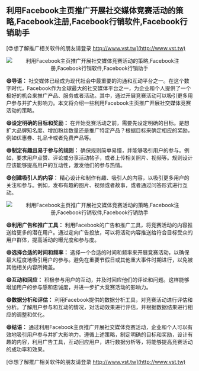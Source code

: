 ## **利用Facebook主页推广开展社交媒体竞赛活动的策略,Facebook注册,Facebook行销软件,Facebook行销助手**

[😍想了解推广相关软件的朋友请登录 http://www.vst.tw](http://www.vst.tw)

 <center><img src="https://vst.tw/MP4/tuiguang/png/2.png" alt="利用Facebook主页推广开展社交媒体竞赛活动的策略,Facebook注册,Facebook行销软件,Facebook行销助手"></center>

**😄导语：**
社交媒体已经成为现代社会中最重要的沟通和互动平台之一。在这个数字时代，Facebook作为全球最大的社交媒体平台之一，为企业和个人提供了一个极好的机会来推广产品、服务或者活动。其中，通过开展竞赛活动可以吸引更多用户参与并扩大影响力。本文将介绍一些利用Facebook主页推广开展社交媒体竞赛活动的策略。

**😄设定明确的目标和奖励：**
在开始竞赛活动之前，需要先设定明确的目标。是想扩大品牌知名度、增加粉丝数量还是推广特定产品？根据目标来确定相应的奖励，例如优惠券、礼品卡或者免费产品等。

**😄制定有趣且易于参与的规则：**
确保规则简单易懂，并能够吸引用户的参与。例如，要求用户点赞、评论或分享活动帖子，或者上传相关照片、视频等。规则设计应该能够提高用户的互动性，激发他们的参与热情。

**😄创建吸引人的内容：**
精心设计和制作有趣、吸引人的内容，以吸引更多用户的关注和参与。例如，发布有趣的图片、视频或者故事，或者通过问答形式进行互动。

 <center><img src="https://vst.tw/MP4/tuiguang/png/5.png" alt="利用Facebook主页推广开展社交媒体竞赛活动的策略,Facebook注册,Facebook行销软件,Facebook行销助手"></center>

**😄利用广告和推广工具：**
利用Facebook的广告和推广工具，将竞赛活动的内容推送给更多的潜在用户。通过定向广告投放，可以将活动内容推送给符合目标受众的用户群体，提高活动的曝光度和参与度。

**😄选择合适的时间和频率：**
选择一个合适的时间和频率来开展竞赛活动，以确保最大程度地吸引用户的参与。避免在重要节假日或其他重大事件时期进行，以免被其他相关内容所掩盖。

**😄互动和回应：**
积极参与用户的互动，并及时回应他们的评论和问题。这样能够增加用户的参与感和忠诚度，并进一步扩大竞赛活动的影响力。

**😄数据分析和评估：**
利用Facebook提供的数据分析工具，对竞赛活动进行评估和分析。了解用户参与和互动的情况，对活动效果进行评估，并根据数据结果进行相应的调整和优化。

**😄结语：**
通过利用Facebook主页推广开展社交媒体竞赛活动，企业和个人可以有效地吸引用户参与并扩大影响力。遵循上述策略，制定明确的目标和奖励，设计有趣的内容，利用广告工具，互动回应用户，进行数据分析等，将能够提高竞赛活动的成功率和效果。

[😍想了解推广相关软件的朋友请登录 http://www.vst.tw](http://www.vst.tw)



